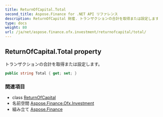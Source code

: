 ```yaml
---
title: ReturnOfCapital.Total
second_title: Aspose.Finance for .NET API リファレンス
description: ReturnOfCapital 財産. トランザクションの合計を取得または設定します
type: docs
weight: 80
url: /ja/net/aspose.finance.ofx.investment/returnofcapital/total/
---
```

## ReturnOfCapital.Total property

トランザクションの合計を取得または設定します。

```csharp
public string Total { get; set; }
```

### 関連項目

* class [ReturnOfCapital](../)
* 名前空間 [Aspose.Finance.Ofx.Investment](../../returnofcapital/)
* 組み立て [Aspose.Finance](../../../)


